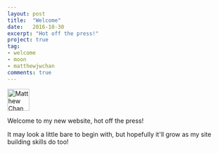 ```yaml
---
layout: post
title:  "Welcome"
date:   2016-10-30
excerpt: "Hot off the press!"
project: true
tag:
- welcome 
- moon
- matthewjwchan
comments: true
---
```


<img src="https://cloud.githubusercontent.com/assets/23137471/19833904/c0125e4a-9e9e-11e6-8f0a-b2aeb99e869e.png" alt="Matthew Chan" style="width: 50px;"/>

Welcome to my new website, hot off the press!

It may look a little bare to begin with, but hopefully it'll grow as my site building skills do too!
